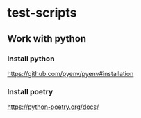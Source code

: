 # test-scripts

## Work with python
### Install python 
https://github.com/pyenv/pyenv#installation
### Install poetry
https://python-poetry.org/docs/